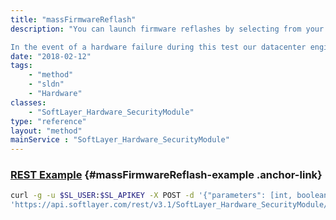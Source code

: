 ```yaml
---
title: "massFirmwareReflash"
description: "You can launch firmware reflashes by selecting from your server list. It will bring your server offline for approximately 60 minutes while the reflashes are in progress. 

In the event of a hardware failure during this test our datacenter engineers will be notified of the problem automatically. They will then replace any failed components to bring your server back online. They will be contact you to ensure that impact on your server is minimal. "
date: "2018-02-12"
tags:
    - "method"
    - "sldn"
    - "Hardware"
classes:
    - "SoftLayer_Hardware_SecurityModule"
type: "reference"
layout: "method"
mainService : "SoftLayer_Hardware_SecurityModule"
---
```


### [REST Example](#massFirmwareReflash-example) <a href="/article/rest/"><i class="fas fa-question"></i></a> {#massFirmwareReflash-example .anchor-link} 
```bash
curl -g -u $SL_USER:$SL_APIKEY -X POST -d '{"parameters": [int, boolean, boolean, boolean]}' \
'https://api.softlayer.com/rest/v3.1/SoftLayer_Hardware_SecurityModule/massFirmwareReflash'
```
